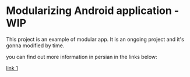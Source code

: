 # Modularizing Android application - WIP

This project is an example of modular app. It is an ongoing project and it's gonna modified by time.

you can find out more information in persian in the links below:

[link 1](http://abbas.oveissi.ir/2018/08/22/%d8%b3%d8%a7%d8%ae%d8%aa-%d8%a7%d9%be-%d8%a7%d9%86%d8%af%d8%b1%d9%88%db%8c%d8%af-%d9%85%d8%a7%da%98%d9%88%d9%84%d8%a7%d8%b1/)

